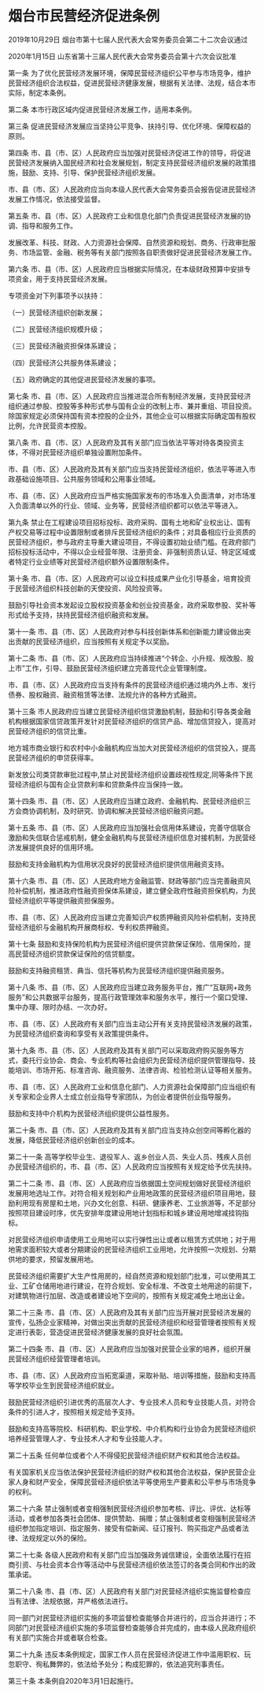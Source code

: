 # 烟台市民营经济促进条例

2019年10月29日 烟台市第十七届人民代表大会常务委员会第二十二次会议通过

2020年1月15日 山东省第十三届人民代表大会常务委员会第十六次会议批准

<!-- INFO END -->

第一条 为了优化民营经济发展环境，保障民营经济组织公平参与市场竞争，维护民营经济组织合法权益，促进民营经济健康发展，根据有关法律、法规，结合本市实际，制定本条例。

第二条 本市行政区域内促进民营经济发展工作，适用本条例。

第三条 促进民营经济发展应当坚持公平竞争、扶持引导、优化环境、保障权益的原则。

第四条 市、县（市、区）人民政府应当加强对民营经济促进工作的领导，将促进民营经济发展纳入国民经济和社会发展规划，制定支持民营经济组织发展的政策措施，鼓励、支持、引导、保护民营经济组织发展。

市、县（市、区）人民政府应当向本级人民代表大会常务委员会报告促进民营经济发展工作情况，依法接受监督。

第五条 市、县（市、区）人民政府工业和信息化部门负责促进民营经济发展的协调、指导和服务工作。

发展改革、科技、财政、人力资源社会保障、自然资源和规划、商务、行政审批服务、市场监管、金融、税务等有关部门按照各自职责做好促进民营经济发展工作。

第六条 市、县（市、区）人民政府应当根据实际情况，在本级财政预算中安排专项资金，用于支持民营经济发展。

专项资金对下列事项予以扶持：

（一）民营经济组织创新发展；

（二）民营经济组织规模升级；

（三）民营经济融资担保体系建设；

（四）民营经济公共服务体系建设；

（五）政府确定的其他促进民营经济发展的事项。

第七条 市、县（市、区）人民政府应当推进混合所有制经济发展，支持民营经济组织通过参股、控股等多种形式参与国有企业的改制上市、兼并重组、项目投资。除国家规定必须保持国有资本控股的企业外，其他企业可以根据实际确定国有股权比例，允许民营资本控股。

第八条 市、县（市、区）人民政府及其有关部门应当依法平等对待各类投资主体，不得对民营经济组织单独设置附加条件。

市、县（市、区）人民政府及其有关部门应当支持民营经济组织，依法平等进入市政基础设施项目、公共服务领域和公用事业领域。

市、县（市、区）人民政府应当严格实施国家发布的市场准入负面清单，对市场准入负面清单以外的行业、领域、业务等，民营经济组织都可以依法平等进入。

第九条 禁止在工程建设项目招标投标、政府采购、国有土地和矿业权出让、国有产权交易等过程中设置限制或者排斥民营经济组织的条件；对具备相应行业资质的民营经济组织，参与政府主导重大建设项目，不得设置初始业绩门槛。在政府部门招标投标活动中，不得以企业经营年限、注册资金、非强制资质认证、特定区域或者特定行业业绩等对民营经济组织额外设置限制条件。

第十条 市、县（市、区）人民政府可以设立科技成果产业化引导基金，培育投资于民营经济组织科技创新的天使投资、风险投资等。

鼓励引导社会资本发起设立股权投资基金和创业投资基金，政府采取参股、奖补等形式给予支持，扶持民营经济组织融资和发展。

第十一条 市、县（市、区）人民政府对参与科技创新体系和创新能力建设做出突出贡献的民营经济组织，应当按照有关规定予以奖励。

第十二条 市、县（市、区）人民政府应当持续推进“个转企、小升规、规改股、股上市”工作，引导、鼓励民营经济组织建立完善现代企业管理制度。

市、县（市、区）人民政府应当支持有条件的民营经济组织通过境内外上市、发行债券、股权融资、融资租赁等法律、法规允许的各种方式融资。

第十三条 市人民政府应当建立民营经济组织信贷激励机制，鼓励和引导各类金融机构根据国家信贷政策开发针对民营经济组织的信贷产品、增加信贷投入，提高对民营经济组织的信贷比重。

地方城市商业银行和农村中小金融机构应当加大对民营经济组织的信贷投入，提高民营经济组织的申贷获得率。

新发放公司类贷款审批过程中,禁止对民营经济组织设置歧视性规定,同等条件下民营经济组织与国有企业贷款利率和贷款条件应当保持一致。

第十四条 市、县（市、区）人民政府应当建立政府、金融机构、民营经济组织三方会商协调机制，及时研究、协调和解决民营经济组织融资问题。

第十五条 市、县（市、区）人民政府应当加强社会信用体系建设，完善守信联合激励和失信联合惩戒机制，健全金融机构与民营经济组织信息对接机制，为民营经济发展提供良好的信用环境。

鼓励和支持金融机构为信用状况良好的民营经济组织提供信用融资支持。

第十六条 市、县（市、区）人民政府地方金融监管、财政等部门应当完善融资风险补偿机制，推进政府性融资担保体系建设，建立健全政府性融资担保机构，为民营经济组织平等提供融资担保服务。

市、县（市、区）人民政府应当建立完善知识产权质押融资风险补偿机制，支持民营经济组织与金融机构开展商标权、专利权质押融资。

第十七条 鼓励和支持保险机构为民营经济组织提供贷款保证保险、信用保险，提高民营经济组织贷款保证保险的信贷额度。

鼓励和支持融资租赁、典当、信托等机构为民营经济组织提供融资服务。

第十八条 市、县（市、区）人民政府应当建立政务服务平台，推广“互联网+政务服务”和公共数据平台服务，提高行政管理效率和服务水平，推行一个窗口受理、集中办理、限时办结、一次办好。

市、县（市、区）人民政府有关部门应当主动公开有关支持民营经济发展的政策，为民营经济组织查询和享受有关政策提供条件。

第十九条 市、县（市、区）人民政府及其有关部门可以采取政府购买服务等方式，委托行业协会、商会、专业机构等社会组织为民营经济组织提供管理指导、技能培训、市场开拓、标准咨询、融资服务、法律咨询、检验检测认证等相关服务。

市、县（市、区）人民政府工业和信息化部门、人力资源社会保障部门应当组织有关专家和企业界人士成立创业指导专家团队，为创业者提供创业指导服务。

鼓励和支持中介机构为民营经济组织提供公益性服务。

第二十条 市、县（市、区）人民政府及其有关部门应当支持众创空间等孵化器的发展，降低民营经济组织创新创业的成本。

第二十一条 高等学校毕业生、退役军人、返乡创业人员、失业人员、残疾人员创办民营经济组织的，市、县（市、区）人民政府应当按照有关规定给予优先扶持。

第二十二条 市、县（市、区）人民政府应当依据国土空间规划做好民营经济组织发展用地选址工作。对符合相关规划和产业用地政策的民营经济组织项目用地，鼓励利用现有房屋和土地，兴办文化创意、科研、健康养老、工业旅游等，不足部分按照项目建设时序，优先安排年度建设用地计划指标和城乡建设用地增减挂钩指标。

对民营经济组织申请使用工业用地可以实行弹性出让或者以租赁方式供地；对于用地需求面积较大或者分期建设的民营经济组织工业用地，允许按照一次规划、分期供地的要求，预留发展用地。

民营经济组织需要扩大生产性用房的，经自然资源和规划部门批准，可以使用其工业、工矿仓储用地进行建设，在符合规划、安全标准、不改变土地用途的前提下，对建筑物进行加层、改造或者建设地下空间的，按照有关规定减免土地出让金。

第二十三条 市、县（市、区）人民政府及其有关部门应当开展对民营经济发展的宣传，弘扬企业家精神，对做出突出贡献的民营经济组织和经营管理者按照有关规定进行表彰，营造促进民营经济健康发展的良好社会氛围。

第二十四条 市、县（市、区）人民政府应当加强对民营企业家的培养，组织开展民营经济组织经营管理者培训。

市、县（市、区）人民政府应当拓宽渠道，采取补贴、培训等措施，鼓励和支持高等学校毕业生到民营经济组织就业。

鼓励民营经济组织引进优秀的高层次人才、专业技术人员和专业技能人员，对符合条件的引进人才，按照相关规定给予支持。

鼓励和支持高等院校、科研机构、职业学校、中介机构和行业协会为民营经济组织培养经营管理人才、专业技术人才和专业技能人才。

第二十五条 任何单位或者个人不得侵犯民营经济组织财产权和其他合法权益。

有关国家机关应当依法保护民营经济组织的财产权和其他合法权益，保护民营企业家人身和财产安全，保障民营经济组织依法平等使用生产要素和公平参与市场竞争的权利。

第二十六条 禁止强制或者变相强制民营经济组织参加考核、评比、评优、达标等活动，或者参加各类社会团体、提供赞助、捐赠；禁止强制或者变相强制民营经济组织参加指定培训、指定服务、接受有偿新闻、征订报刊、购买指定产品或者法律、法规规定以外的保险。

第二十七条 各级人民政府和有关部门应当加强政务诚信建设，全面依法履行在招商引资、与社会资本合作等活动中与民营经济组织依法签订的各类合同和作出的政策承诺。

第二十八条 市、县（市、区）人民政府有关部门对民营经济组织实施监督检查应当有法律、法规依据，并严格依法进行。

同一部门对民营经济组织实施的多项监督检查能够合并进行的，应当合并进行；不同部门对民营经济组织实施的多项监督检查能够合并完成的，由本级人民政府组织有关部门实施合并或者联合检查。

第二十九条 违反本条例规定，国家工作人员在民营经济促进工作中滥用职权、玩忽职守、徇私舞弊的，依法给予处分；构成犯罪的，依法追究刑事责任。

第三十条 本条例自2020年3月1日起施行。